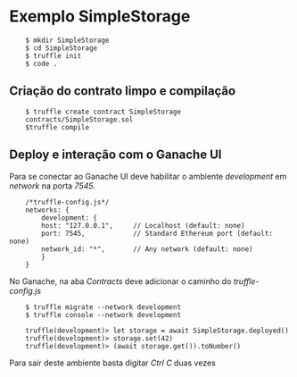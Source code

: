 # Exemplo SimpleStorage
        $ mkdir SimpleStorage
        $ cd SimpleStorage
        $ truffle init
        $ code .
        
## Criação do contrato limpo e compilação
        $ truffle create contract SimpleStorage
        contracts/SimpleStorage.sol
        $truffle compile

## Deploy e interação com o Ganache UI
Para se conectar ao Ganache UI deve habilitar o ambiente *development* em *network* na porta *7545*.

        /*truffle-config.js*/
        networks: {
            development: {
            host: "127.0.0.1",     // Localhost (default: none)
            port: 7545,            // Standard Ethereum port (default: none)
            network_id: "*",       // Any network (default: none)
            }
        }

No Ganache, na aba *Contracts* deve adicionar o caminho do *truffle-config.js*

        $ truffle migrate --network development
        $ truffle console --network development

        truffle(development)> let storage = await SimpleStorage.deployed()
        truffle(development)> storage.set(42)
        truffle(development)> (await storage.get()).toNumber()

Para sair deste ambiente basta digitar *Ctrl C* duas vezes


